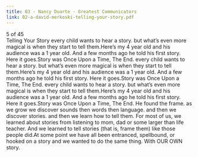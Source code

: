 ```yaml
---
title: 03 - Nancy Duarte - Greatest Communicators
link: 02-a-david-merkoski-telling-your-story.pdf
---
```

5
of 45      
 Telling Your Story
every child wants to hear a story. but what’s even more magical is when they start to tell them.Here’s my 4 year old and his audience was a 1 year old. And a few months ago he told his first story. Here it goes.Story was Once Upon a Time, The End.
every child wants to hear a story. but what’s even more magical is when they start to tell them.Here’s my 4 year old and his audience was a 1 year old. And a few months ago he told his first story. Here it goes.Story was Once Upon a Time, The End.
every child wants to hear a story. but what’s even more magical is when they start to tell them.Here’s my 4 year old and his audience was a 1 year old. And a few months ago he told his first story. Here it goes.Story was Once Upon a Time, The End.
He found the frame. as we grow we discover sounds then words then language. and then we discover stories. and then we learn how to tell them.
For most of us, we learned about stories from listening to mom, dad or some larger than life teacher. And we learned to tell stories (that is, frame them) like those people did.At some point we have all been entranced, spellbound, or hooked on a story and we wanted to do the same thing. With OUR OWN story.
